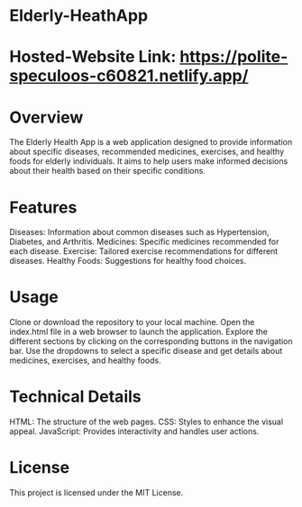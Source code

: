# Elderly-HeathApp

# Hosted-Website Link: https://polite-speculoos-c60821.netlify.app/

# Overview
The Elderly Health App is a web application designed to provide information about specific diseases, recommended medicines, exercises, and healthy foods for elderly individuals. It aims to help users make informed decisions about their health based on their specific conditions.

# Features

Diseases: Information about common diseases such as Hypertension, Diabetes, and Arthritis.
Medicines: Specific medicines recommended for each disease.
Exercise: Tailored exercise recommendations for different diseases.
Healthy Foods: Suggestions for healthy food choices.

# Usage

Clone or download the repository to your local machine.
Open the index.html file in a web browser to launch the application.
Explore the different sections by clicking on the corresponding buttons in the navigation bar.
Use the dropdowns to select a specific disease and get details about medicines, exercises, and healthy foods.

# Technical Details

HTML: The structure of the web pages.
CSS: Styles to enhance the visual appeal.
JavaScript: Provides interactivity and handles user actions.

# License

This project is licensed under the MIT License.

